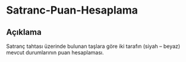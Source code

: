 # Satranc-Puan-Hesaplama

## Açıklama
Satranç tahtası üzerinde bulunan taşlara göre iki tarafın (siyah – beyaz) mevcut durumlarının puan hesaplaması. 
